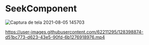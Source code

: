 # SeekComponent

![Captura de tela 2021-08-05 145703](https://user-images.githubusercontent.com/62211295/128398535-84a6e10b-3234-4074-aac4-6b40aeadd0ea.png) 

https://user-images.githubusercontent.com/62211295/128398874-d51bc773-d623-43e5-90fd-6b1276918976.mp4
